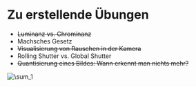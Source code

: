 # Zu erstellende Übungen 
- ~~Luminanz vs. Chrominanz~~
- Machsches Gesetz
- ~~Visualisierung von Rauschen in der Kamera~~
- Rolling Shutter vs. Global Shutter
- ~~Quantisierung eines Bildes: Wann erkennt man nichts mehr?~~

<img src="https://latex.codecogs.com/svg.image?\sum_1" title="\sum_1" />
